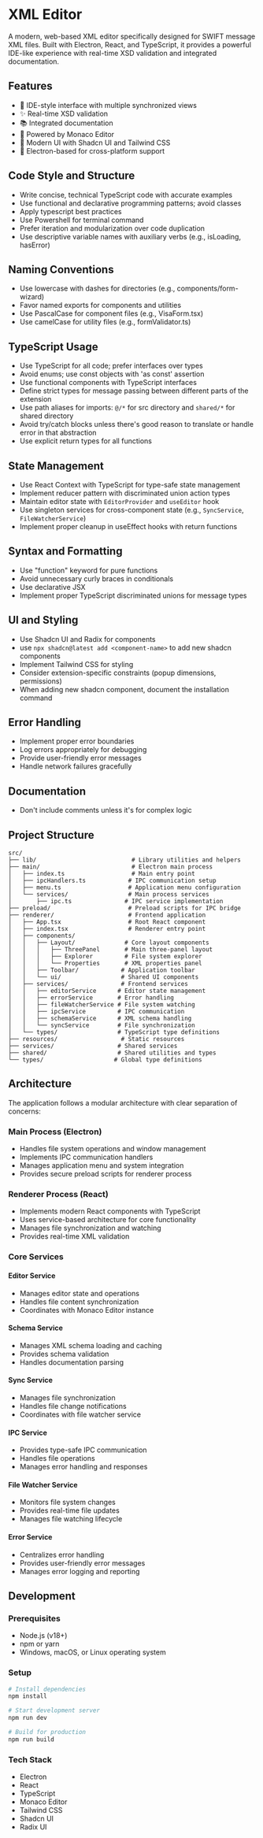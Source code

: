 # XML Editor

A modern, web-based XML editor specifically designed for SWIFT message XML files. Built with Electron, React, and TypeScript, it provides a powerful IDE-like experience with real-time XSD validation and integrated documentation.

## Features

- 🎯 IDE-style interface with multiple synchronized views
- ✨ Real-time XSD validation
- 📚 Integrated documentation
- 🔧 Powered by Monaco Editor
- 🎨 Modern UI with Shadcn UI and Tailwind CSS
- 🔄 Electron-based for cross-platform support

## Code Style and Structure
- Write concise, technical TypeScript code with accurate examples
- Use functional and declarative programming patterns; avoid classes
- Apply typescript best practices
- Use Powershell for terminal command
- Prefer iteration and modularization over code duplication
- Use descriptive variable names with auxiliary verbs (e.g., isLoading, hasError)

## Naming Conventions
- Use lowercase with dashes for directories (e.g., components/form-wizard)
- Favor named exports for components and utilities
- Use PascalCase for component files (e.g., VisaForm.tsx)
- Use camelCase for utility files (e.g., formValidator.ts)

## TypeScript Usage
- Use TypeScript for all code; prefer interfaces over types
- Avoid enums; use const objects with 'as const' assertion
- Use functional components with TypeScript interfaces
- Define strict types for message passing between different parts of the extension
- Use path aliases for imports: `@/*` for src directory and `shared/*` for shared directory
- Avoid try/catch blocks unless there's good reason to translate or handle error in that abstraction
- Use explicit return types for all functions

## State Management
- Use React Context with TypeScript for type-safe state management
- Implement reducer pattern with discriminated union action types
- Maintain editor state with `EditorProvider` and `useEditor` hook
- Use singleton services for cross-component state (e.g., `SyncService`, `FileWatcherService`)
- Implement proper cleanup in useEffect hooks with return functions

## Syntax and Formatting
- Use "function" keyword for pure functions
- Avoid unnecessary curly braces in conditionals
- Use declarative JSX
- Implement proper TypeScript discriminated unions for message types

## UI and Styling
- Use Shadcn UI and Radix for components
- use `npx shadcn@latest add <component-name>` to add new shadcn components
- Implement Tailwind CSS for styling
- Consider extension-specific constraints (popup dimensions, permissions)
- When adding new shadcn component, document the installation command

## Error Handling
- Implement proper error boundaries
- Log errors appropriately for debugging
- Provide user-friendly error messages
- Handle network failures gracefully

## Documentation
- Don't include comments unless it's for complex logic

## Project Structure

```
src/
├── lib/                           # Library utilities and helpers
├── main/                          # Electron main process
│   ├── index.ts                   # Main entry point
│   ├── ipcHandlers.ts            # IPC communication setup
│   ├── menu.ts                   # Application menu configuration
│   └── services/                 # Main process services
│       ├── ipc.ts               # IPC service implementation
├── preload/                      # Preload scripts for IPC bridge
├── renderer/                     # Frontend application
│   ├── App.tsx                   # Root React component
│   ├── index.tsx                 # Renderer entry point
│   ├── components/
│   │   ├── Layout/              # Core layout components
│   │   │   ├── ThreePanel       # Main three-panel layout
│   │   │   ├── Explorer         # File system explorer
│   │   │   └── Properties       # XML properties panel
│   │   ├── Toolbar/            # Application toolbar
│   │   └── ui/                 # Shared UI components
│   ├── services/               # Frontend services
│   │   ├── editorService      # Editor state management
│   │   ├── errorService       # Error handling
│   │   ├── fileWatcherService # File system watching
│   │   ├── ipcService         # IPC communication
│   │   ├── schemaService      # XML schema handling
│   │   └── syncService        # File synchronization
│   └── types/                 # TypeScript type definitions
├── resources/                  # Static resources
├── services/                  # Shared services
├── shared/                    # Shared utilities and types
└── types/                    # Global type definitions
```

## Architecture

The application follows a modular architecture with clear separation of concerns:

### Main Process (Electron)
- Handles file system operations and window management
- Implements IPC communication handlers
- Manages application menu and system integration
- Provides secure preload scripts for renderer process

### Renderer Process (React)
- Implements modern React components with TypeScript
- Uses service-based architecture for core functionality
- Manages file synchronization and watching
- Provides real-time XML validation

### Core Services

#### Editor Service
- Manages editor state and operations
- Handles file content synchronization
- Coordinates with Monaco Editor instance

#### Schema Service
- Manages XML schema loading and caching
- Provides schema validation
- Handles documentation parsing

#### Sync Service
- Manages file synchronization
- Handles file change notifications
- Coordinates with file watcher service

#### IPC Service
- Provides type-safe IPC communication
- Handles file operations
- Manages error handling and responses

#### File Watcher Service
- Monitors file system changes
- Provides real-time file updates
- Manages file watching lifecycle

#### Error Service
- Centralizes error handling
- Provides user-friendly error messages
- Manages error logging and reporting

## Development

### Prerequisites
- Node.js (v18+)
- npm or yarn
- Windows, macOS, or Linux operating system

### Setup
```bash
# Install dependencies
npm install

# Start development server
npm run dev

# Build for production
npm run build
```

### Tech Stack
- Electron
- React
- TypeScript
- Monaco Editor
- Tailwind CSS
- Shadcn UI
- Radix UI